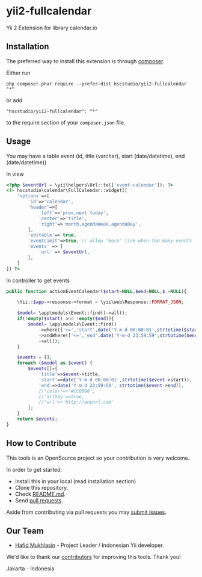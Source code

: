 # yii2-fullcalendar

Yii 2 Extension for library calendar.io

Installation
------------

The preferred way to install this extension is through [composer](http://getcomposer.org/download/).

Either run

```
php composer.phar require --prefer-dist hscstudio/yii2-fullcalendar "*"
```

or add

```
"hscstudio/yii2-fullcalendar": "*"
```

to the require section of your `composer.json` file.

Usage
-----

You may have a table event (id, title (varchar), start (date/datetime), end (date/datetime))

In view
```php	
<?php $eventUrl = \yii\helpers\Url::to(['event-calendar']); ?>
<?= hscstudio\calendar\FullCalendar::widget([
	'options'=>[
		'id'=>'calendar',
		'header'=>[
			'left'=>'prev,next today',
			'center'=>'title',
			'right'=>'month,agendaWeek,agendaDay',
		],
		'editable'=> true,
		'eventLimit'=>true, // allow "more" link when too many events
		'events' => [
			'url' => $eventUrl,
		],
	]
]) ?>
```

In controller to get events
```php
public function actionEventCalendar($start=NULL,$end=NULL,$_=NULL){

	\Yii::$app->response->format = \yii\web\Response::FORMAT_JSON;

	$model= \app\models\Event::find()->all();
	if(!empty($start) and !empty($end)){
		$model= \app\models\Event::find()
			->where(['>=','start',date('Y-m-d 00:00:01',strtotime($start))])
            ->andWhere(['<=','end',date('Y-m-d 23:59:59',strtotime($end))])
			->all();
	}

	$events = [];
	foreach ($model as $event) {
		$events[]=[
			'title'=>$event->title,
			'start'=>date('Y-m-d 00:00:01',strtotime($event->start)),
			'end'=>date('Y-m-d 23:59:59', strtotime($event->end)),
			//'color'=>'#CC0000',
			//'allDay'=>true,
			//'url'=>'http://anyurl.com'
		];
	}
	return $events;
}
```

## How to Contribute

This tools is an OpenSource project so your contribution is very welcome.

In order to get started:

- Install this in your local (read installation section)
- Clone this repository.
- Check [README.md](README.md).
- Send [pull requests](https://github.com/hscstudio/yii2-calendar/pulls).

Aside from contributing via pull requests you may [submit issues](https://github.com/hscstudio/yii2-calendar/issues).

## Our Team

- [Hafid Mukhlasin](http://www.hafidmukhlasin.com) - Project Leader / Indonesian Yii developer.

We'd like to thank our [contributors](https://github.com/hscstudio/yii2-calendar/graphs/contributors) for improving
this tools. Thank you!

Jakarta - Indonesia
